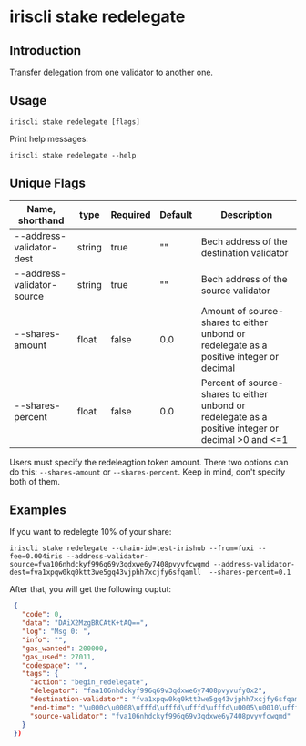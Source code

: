 # iriscli stake redelegate

## Introduction

Transfer delegation from one validator to another one.

## Usage

```
iriscli stake redelegate [flags]
```

Print help messages:

```
iriscli stake redelegate --help
```

## Unique Flags

| Name, shorthand            | type   | Required | Default  | Description                                                         |
| -------------------------- | -----  | -------- | -------- | ------------------------------------------------------------------- |
| --address-validator-dest   | string | true     | ""       | Bech address of the destination validator |
| --address-validator-source | string | true     | ""       | Bech address of the source validator |
| --shares-amount            | float  | false    | 0.0      | Amount of source-shares to either unbond or redelegate as a positive integer or decimal |
| --shares-percent           | float  | false    | 0.0      | Percent of source-shares to either unbond or redelegate as a positive integer or decimal >0 and <=1 |

Users must specify the redeleagtion token amount. There two options can do this: `--shares-amount` or `--shares-percent`. Keep in mind, don't specify both of them.

## Examples

If you want to redelegte 10% of your share:
```
iriscli stake redelegate --chain-id=test-irishub --from=fuxi --fee=0.004iris --address-validator-source=fva106nhdckyf996q69v3qdxwe6y7408pvyvfcwqmd --address-validator-dest=fva1xpqw0kq0ktt3we5gq43vjphh7xcjfy6sfqamll  --shares-percent=0.1
```
After that, you will get the following ouptut:


```json
 {
   "code": 0,
   "data": "DAiX2MzgBRCAtK+tAQ==",
   "log": "Msg 0: ",
   "info": "",
   "gas_wanted": 200000,
   "gas_used": 27011,
   "codespace": "",
   "tags": {
     "action": "begin_redelegate",
     "delegator": "faa106nhdckyf996q69v3qdxwe6y7408pvyvufy0x2",
     "destination-validator": "fva1xpqw0kq0ktt3we5gq43vjphh7xcjfy6sfqamll",
     "end-time": "\u000c\u0008\ufffd\ufffd\ufffd\ufffd\u0005\u0010\ufffd\ufffd\ufffd\ufffd\u0001",
     "source-validator": "fva106nhdckyf996q69v3qdxwe6y7408pvyvfcwqmd"
   }
 })
```